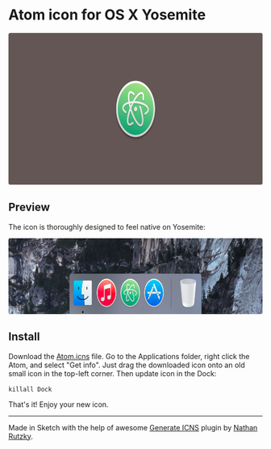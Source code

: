 Atom icon for OS X Yosemite
===========================

<p align="center">
<img src="/img/preview.png" width="728" height="300">
</p>

## Preview

The icon is thoroughly designed to feel native on Yosemite:

<p align="center">
<img src="/img/dock.png" width="728" height="150">
</p>

## Install

Download the [Atom.icns](https://raw.githubusercontent.com/pashinsky/atom-yosemite-icon/master/Atom.icns) file. Go to the Applications folder, right click the Atom, and select "Get info". Just drag the downloaded icon onto an old small icon in the top-left corner. Then update icon in the Dock:

```
killall Dock
```

That's it! Enjoy your new icon.

---

Made in Sketch with the help of awesome [Generate ICNS](https://github.com/NathanRutzky/Generate-ICNS) plugin by [Nathan Rutzky](https://github.com/NathanRutzky).
